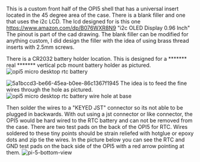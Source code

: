 This is a custom front half of the OPI5 shell that has a universal insert located in the 45 degree area of the case. There is a blank filler and one that uses the i2c LCD. The lcd designed for is this one https://www.amazon.com/dp/B076WXR8N9 "i2c OLED Display 0.96 Inch" The pinout is part of the cad drawing.
The blank filler can be modified for anything custom, I did design the filler with the idea of using brass thread inserts with 2.5mm screws.

There is a CR2032 battery holder location. This is designed for a ******* real ******* vertical pcb mount battery holder as pictured.
![opi5 micro desktop rtc battery](https://user-images.githubusercontent.com/15570512/219877684-f7669b34-cb19-457a-9a69-04a5aa293ff8.jpg)

![5a1bccd3-be66-45ea-b0ee-86c1367f1945](https://user-images.githubusercontent.com/15570512/219877354-94cb92fd-8aff-47c6-b133-5b46d7c69e46.jpg)
The idea is to feed the fine wires through the hole as pictured.![opi5 micro desktop rtc battery wire hole at base](https://user-images.githubusercontent.com/15570512/219877693-59dbb727-9029-4a40-9e68-f02d67c2c513.jpg)


Then solder the wires to a "KEYED JST" connector so its not able to be plugged in backwards. With out using a jst connector or like connector, the OPI5 would be hard wired to the RTC battery and can not be removed from the case. There are two test pads on the back of the OPI5 for RTC. Wires soldered to these tiny points should be strain reliefed with hotglue or epoxy dots and zip tie the wires. In the picture below you can see the RTC and GND test pads on the back side of the OPI5 with a red arrow pointing at them.
![pi-5-bottom-view](https://user-images.githubusercontent.com/15570512/219877982-a21b246d-de2f-414f-8482-af740ac2db17.png)

